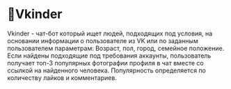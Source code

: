 # 🤖Vkinder
Vkinder - чат-бот который ищет людей, подходящих под условия, на основании информации о пользователе из VK или по заданным пользователем параметрам:
Возраст, пол, город, семейное положение. Если найдены подходящие под требования аккаунты, пользователь получает топ-3 популярных фотографии профиля в чат вместе со ссылкой на найденного человека.
Популярность определяется по количеству лайков и комментариев.
